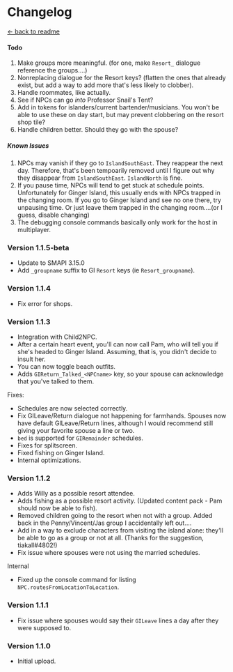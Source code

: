 ﻿Changelog
===================

[← back to readme](../../README.md)

#### Todo

1. Make groups more meaningful. (for one, make `Resort_` dialogue reference the groups....)
2. Nonreplacing dialogue for the Resort keys? (flatten the ones that already exist, but add a way to add more that's less likely to clobber).
3. Handle roommates, like actually.
4. See if NPCs can go *into* Professor Snail's Tent?
5. Add in tokens for islanders/current bartender/musicians. You won't be able to use these on day start, but may prevent clobbering on the resort shop tile? <!-- does this matter when 1.6 will fix the issue for good?-->
7. Handle children better. Should they go with the spouse?
<!-- Move this mod's scheduler earlier so I can add in CP tokens. (so OnDayStarted or before?). Sadly, this is not feasible because CustomNPCExclusions expects the island schedules to be generated *after* CP is done updating tokens, and I would need to move it *before*. Would be a compat nightmare. see: https://github.com/Esca-MMC/CustomNPCExclusions/blob/master/CustomNPCExclusions/HarmonyPatch_IslandVisit.cs -->
<!-- Finish the locations console command: https://docs.microsoft.com/en-us/windows/console/console-virtual-terminal-sequences to add bold -->
<!-- Write a function to get the villager's schedule for today, that takes into account that if a location replacement is needed, the villager's daySchedule.Value will be X_Replacement -->
<!-- More schedule debugging tools: get arbitrary schedule from X day? -->
<!-- Figure out why Emily dances *in* the changing room? -->
<!-- AntiSocial lines for George/Evelyn/Willy-->
<!-- Get spouses into Island Farmhouse -->
<!-- Get Willy to change in his bedroom? -->
<!-- Make sure the GI schedule keys are right.... -->
<!-- Document animations -->
<!-- Consider not allowing spouses to go to Ginger Island if they have a defined marriage_Season_day key?-->
<!-- Document new tokens -->
<!-- Dialogue lines for the Wizard -->

##### Known Issues

1. NPCs may vanish if they go to `IslandSouthEast`. They reappear the next day. Therefore, that's been tempoarily removed until I figure out why they disappear from `IslandSouthEast`. `IslandNorth` is fine.
2. If you pause time, NPCs will tend to get stuck at schedule points. Unfortunately for Ginger Island, this usually ends with NPCs trapped in the changing room. If you go to Ginger Island and see no one there, try unpausing time. Or just leave them trapped in the changing room....(or I guess, disable changing)
3. The debugging console commands basically only work for the host in multiplayer.

### Version 1.1.5-beta

* Update to SMAPI 3.15.0
* Add `_groupname` suffix to GI `Resort` keys (ie `Resort_groupname`). <!-- test this? -->

### Version 1.1.4

* Fix error for shops.

### Version 1.1.3
 
* Integration with Child2NPC.
* After a certain heart event, you'll can now call Pam, who will tell you if she's headed to Ginger Island. Assuming, that is, you didn't decide to insult her.
* You can now toggle beach outfits.
* Adds `GIReturn_Talked_<NPCname>` key, so your spouse can acknowledge that you've talked to them.

Fixes:
* Schedules are now selected correctly.
* Fix GILeave/Return dialogue not happening for farmhands. Spouses now have default GILeave/Return lines, although I would recommend still giving your favorite spouse a line or two.
* `bed` is supported for `GIRemainder` schedules.
* Fixes for splitscreen.
* Fixed fishing on Ginger Island.
* Internal optimizations.

### Version 1.1.2

* Adds Willy as a possible resort attendee.
* Adds fishing as a possible resort activity. (Updated content pack - Pam should now be able to fish).
* Removed children going to the resort when not with a group. Added back in the Penny/Vincent/Jas group I accidentally left out....
* Add in a way to exclude characters from visiting the island alone: they'll be able to go as a group or not at all. (Thanks for the suggestion, tiakall#4802!)
* Fix issue where spouses were not using the married schedules.

Internal
* Fixed up the console command for listing `NPC.routesFromLocationToLocation`.

### Version 1.1.1

* Fix issue where spouses would say their `GILeave` lines a day after they were supposed to.

### Version 1.1.0

* Initial upload.
